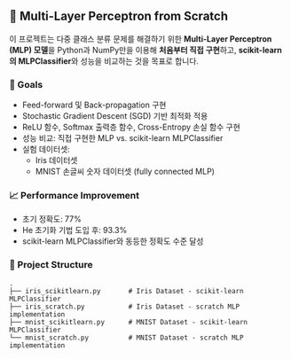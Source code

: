 ## 🧠 Multi-Layer Perceptron from Scratch
이 프로젝트는 다중 클래스 분류 문제를 해결하기 위한 **Multi-Layer Perceptron (MLP) 모델**을 Python과 NumPy만을 이용해 **처음부터 직접 구현**하고, **scikit-learn의 MLPClassifier**와 성능을 비교하는 것을 목표로 합니다.

### 📌 Goals
- Feed-forward 및 Back-propagation 구현
- Stochastic Gradient Descent (SGD) 기반 최적화 적용
- ReLU 함수, Softmax 출력층 함수, Cross-Entropy 손실 함수 구현
- 성능 비교: 직접 구현한 MLP vs. scikit-learn MLPClassifier
- 실험 데이터셋:
  - Iris 데이터셋
  - MNIST 손글씨 숫자 데이터셋 (fully connected MLP)

### 📈 Performance Improvement
- 초기 정확도: 77%
- He 초기화 기법 도입 후: 93.3%
- scikit-learn MLPClassifier와 동등한 정확도 수준 달성

### 📁 Project Structure
```
.
├── iris_scikitlearn.py       # Iris Dataset - scikit-learn MLPClassifier
├── iris_scratch.py           # Iris Dataset - scratch MLP implementation
├── mnist_scikitlearn.py      # MNIST Dataset - scikit-learn MLPClassifier
└── mnist_scratch.py          # MNIST Dataset - scratch MLP implementation
```
